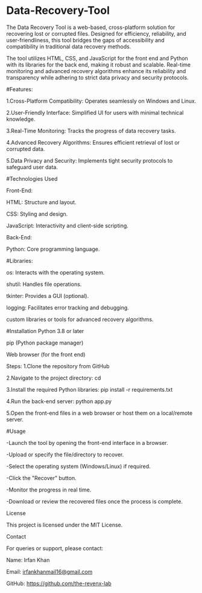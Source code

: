 # Data-Recovery-Tool
The Data Recovery Tool is a web-based, cross-platform solution for recovering lost or corrupted files. Designed for efficiency, reliability, and user-friendliness, this tool bridges the gaps of accessibility and compatibility in traditional data recovery methods. 

The tool utilizes HTML, CSS, and JavaScript for the front end and Python with its libraries for the back end, making it robust and scalable. Real-time monitoring and advanced recovery algorithms enhance its reliability and transparency while adhering to strict data privacy and security protocols.

#Features:

1.Cross-Platform Compatibility: Operates seamlessly on Windows and Linux.

2.User-Friendly Interface: Simplified UI for users with minimal technical knowledge.

3.Real-Time Monitoring: Tracks the progress of data recovery tasks.

4.Advanced Recovery Algorithms: Ensures efficient retrieval of lost or corrupted data.

5.Data Privacy and Security: Implements tight security protocols to safeguard user data.

#Technologies Used

Front-End:

HTML: Structure and layout.

CSS: Styling and design.

JavaScript: Interactivity and client-side scripting.

Back-End:

Python: Core programming language.

#Libraries:

os: Interacts with the operating system.

shutil: Handles file operations.

tkinter: Provides a GUI (optional).

logging: Facilitates error tracking and debugging.

custom libraries or tools for advanced recovery algorithms.

#Installation
Python 3.8 or later

pip (Python package manager)

Web browser (for the front end)

Steps:
1.Clone the repository from GitHub

2.Navigate to the project directory:
  cd <repository-name>
  
3.Install the required Python libraries:
  pip install -r requirements.txt
  
4.Run the back-end server:
  python app.py
  
5.Open the front-end files in a web browser or host them on a local/remote server.


#Usage

-Launch the tool by opening the front-end interface in a browser.

-Upload or specify the file/directory to recover.

-Select the operating system (Windows/Linux) if required.

-Click the "Recover" button.

-Monitor the progress in real time.

-Download or review the recovered files once the process is complete.

License

This project is licensed under the MIT License.

Contact

For queries or support, please contact:

Name: Irfan Khan

Email: irfankhanmail16@gmail.com

GitHub: https://github.com/the-revenx-lab



